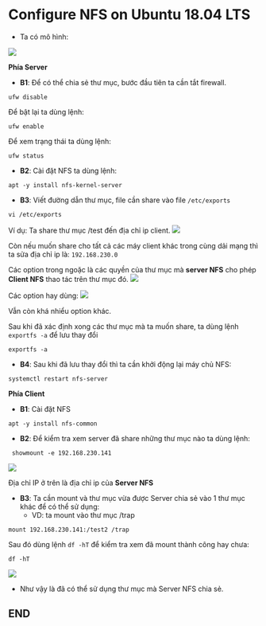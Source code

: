 # Configure NFS on Ubuntu 18.04 LTS

- Ta có mô hình:

![](https://scontent.fhan5-5.fna.fbcdn.net/v/t1.15752-9/65550546_476633782883165_6427367723231084544_n.png?_nc_cat=101&_nc_oc=AQlGdmuNoNrUnKk5YvIdwqaxLXH4aKQRGMjpZa8Ff85kBcxQahjUoakPd10osDVrubQ&_nc_ht=scontent.fhan5-5.fna&oh=e474f423397a9987f9fc0e9c15f9bc9e&oe=5DB02E6A)

**Phía Server**
- **B1**: Để có thể chia sẻ thư mục, bước đầu tiên ta cần tắt firewall.
```
ufw disable
```

Để bật lại ta dùng lệnh:
```
ufw enable
```

Để xem trạng thái ta dùng lệnh:
```
ufw status
```
- **B2**: Cài đặt NFS ta dùng lệnh:
```
apt -y install nfs-kernel-server
```
- **B3**: Viết đường dẫn thư mục, file cần share vào file ``/etc/exports``
```
vi /etc/exports
```
Ví dụ: Ta share thư mục /test đến địa chỉ ip client. 
![](https://scontent.fhan5-3.fna.fbcdn.net/v/t1.15752-9/65569493_465170757627033_1423138637595279360_n.png?_nc_cat=111&_nc_oc=AQkF4-DniwG-L7QvLszKjsZ3d7y78ynpCmZnb1vzt0axqS-SkfAgkGoCswwZbmPvSQ4&_nc_ht=scontent.fhan5-3.fna&oh=fa3b056553a6b6c4e1b675d041bba550&oe=5DB3F5CC)

Còn nếu muốn share cho tất cả các máy client khác trong cùng dải mạng thì ta sửa địa chỉ ip là: ``192.168.230.0``

Các option trong ngoặc là các quyền của thư mục mà **server NFS** cho phép **Client NFS** thao tác trên thư mục đó.
![](https://scontent.fhan5-2.fna.fbcdn.net/v/t1.15752-9/65672552_612250205934877_5729270520692604928_n.png?_nc_cat=110&_nc_oc=AQn4Wp4PkrYEf7NwI6DREFdzeYkzOHLDYBEPP0K2Ev0CLI8da0p3dIVTyJrv-YlsRfc&_nc_ht=scontent.fhan5-2.fna&oh=4092a15d5e3b78afea493827f75f7f9f&oe=5DBDB2F1)

Các option hay dùng:
![](https://scontent.fhan5-3.fna.fbcdn.net/v/t1.15752-9/65671578_701868550266208_4139816537349423104_n.png?_nc_cat=106&_nc_oc=AQkL7uOv375NOm5T3etgG9jUdpfhCO2LvwA5GIY_SvrpSF9tzyHgG6yavOyWuPtyb6w&_nc_ht=scontent.fhan5-3.fna&oh=5da0e07cf3ecc8ecb54624e3c24e1d28&oe=5D7A9FA8)

Vẫn còn khá nhiểu option khác.

Sau khi đã xác định xong các thư mục mà ta muốn share, ta dùng lệnh `` exportfs -a`` để lưu thay đổi 
```
exportfs -a
```

- **B4**: Sau khi đã lưu thay đổi thì ta cần khởi động lại máy chủ NFS:
```
systemctl restart nfs-server
```

**Phía Client**
- **B1**: Cài đặt NFS
```
apt -y install nfs-common
```

- **B2**: Để kiểm tra xem server đã share những thư mục nào ta dùng lệnh:
```
 showmount -e 192.168.230.141
```

![](https://scontent.fhan5-5.fna.fbcdn.net/v/t1.15752-9/65554876_382755689034094_4900267332061888512_n.png?_nc_cat=108&_nc_oc=AQnt3y2J_GlGy8wKbun3y_SDwCzREu47NHnM2svKUZZY2s6SBdIH8X8RVFTH2oMzyTQ&_nc_ht=scontent.fhan5-5.fna&oh=17b42a02a7cb6eff55b9a4c972828b64&oe=5D828109)

Địa chỉ IP ở trên là địa chỉ ip của **Server NFS**

- **B3**: Ta cần mount và thư mục vừa được Server chia sẻ vào 1 thư mục khác để có thể sử dụng:
  - VD: ta mount vào thư mục /trap
```
mount 192.168.230.141:/test2 /trap
```
Sau đó dùng lệnh ``df -hT`` để kiểm tra xem đã mount thành công hay chưa:
```
df -hT
```
![](https://scontent.fhan5-4.fna.fbcdn.net/v/t1.15752-9/65454801_508824939685445_658591036787916800_n.png?_nc_cat=104&_nc_oc=AQn1C3i7RDsPbDVXjWgC1KybHg69dG4zd_mMlUp0AlMESiDq5di4ccmVaSb151iNPrk&_nc_ht=scontent.fhan5-4.fna&oh=76c421657d781ef346bc079e110c964c&oe=5DAE5AE0)

- Như vậy là đã có thể sử dụng thư mục mà Server NFS chia sẻ.

## END
